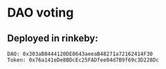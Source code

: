 # DAO voting

## Deployed in rinkeby:

```shell
DAO: 0x303aB8444120DE8643aeeaB48271a72162414F30                                                   
Token: 0x76a141eDe8BDcEc25FADfee84d7B9f69c3D228Dc  
```
